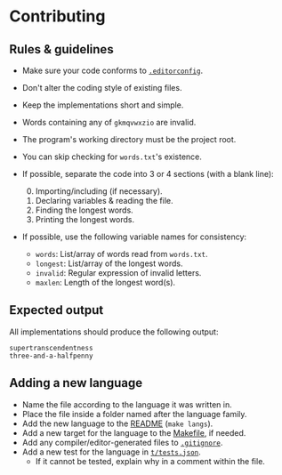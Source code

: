 # Contributing

## Rules & guidelines

* Make sure your code conforms to [`.editorconfig`](.editorconfig).
* Don't alter the coding style of existing files.
* Keep the implementations short and simple.
* Words containing any of `gkmqvwxzio` are invalid.
* The program's working directory must be the project root.
* You can skip checking for `words.txt`'s existence.
* If possible, separate the code into 3 or 4 sections (with a blank line):

    0. Importing/including (if necessary).
    1. Declaring variables & reading the file.
    2. Finding the longest words.
    3. Printing the longest words.
* If possible, use the following variable names for consistency:

    * `words`: List/array of words read from `words.txt`.
    * `longest`: List/array of the longest words.
    * `invalid`: Regular expression of invalid letters.
    * `maxlen`: Length of the longest word(s).

## Expected output

All implementations should produce the following output:

```
supertranscendentness
three-and-a-halfpenny
```

## Adding a new language

* Name the file according to the language it was written in.
* Place the file inside a folder named after the language family.
* Add the new language to the [README](README.md#languages) (`make langs`).
* Add a new target for the language to the [Makefile](Makefile), if needed.
* Add any compiler/editor-generated files to [`.gitignore`](.gitignore).
* Add a new test for the language in [`t/tests.json`](t/tests.json).
    * If it cannot be tested, explain why in a comment within the file.
